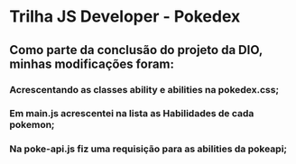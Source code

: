 # Trilha JS Developer - Pokedex

## Como parte da conclusão do projeto da DIO, minhas modificações foram:
### Acrescentando as classes ability e abilities na pokedex.css;    
### Em main.js acrescentei na lista as Habilidades de cada pokemon;
### Na poke-api.js fiz uma requisição para as abilities da pokeapi; 